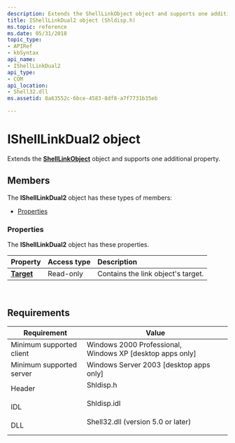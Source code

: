 ```yaml
---
description: Extends the ShellLinkObject object and supports one additional property.
title: IShellLinkDual2 object (Shldisp.h)
ms.topic: reference
ms.date: 05/31/2018
topic_type: 
- APIRef
- kbSyntax
api_name: 
- IShellLinkDual2
api_type: 
- COM
api_location: 
- Shell32.dll
ms.assetid: 8a63552c-6bce-4583-8df8-a7f7731b35eb

---
```


# IShellLinkDual2 object

Extends the [**ShellLinkObject**](shelllinkobject-object.md) object and supports one additional property.

## Members

The **IShellLinkDual2** object has these types of members:

- [Properties](#properties)

### Properties

The **IShellLinkDual2** object has these properties.



| Property                                            | Access type          | Description                                   |
|:----------------------------------------------------|:---------------------|:----------------------------------------------|
| [**Target**](ishelllinkdual2-target.md)<br/> | Read-only<br/> | Contains the link object's target.<br/> |



 

## Requirements



| Requirement | Value |
|-------------------------------------|---------------------------------------------------------------------------------------------------------------|
| Minimum supported client<br/> | Windows 2000 Professional, Windows XP \[desktop apps only\]<br/>                                        |
| Minimum supported server<br/> | Windows Server 2003 \[desktop apps only\]<br/>                                                          |
| Header<br/>                   | <dl> <dt>Shldisp.h</dt> </dl>                          |
| IDL<br/>                      | <dl> <dt>Shldisp.idl</dt> </dl>                        |
| DLL<br/>                      | <dl> <dt>Shell32.dll (version 5.0 or later)</dt> </dl> |



 

 




